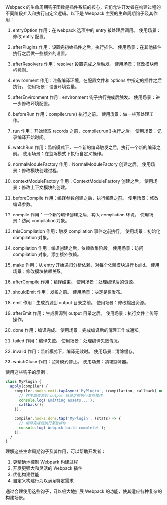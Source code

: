 Webpack 的生命周期钩子函数是插件系统的核心，它们允许开发者在构建过程的不同阶段介入和执行自定义逻辑。以下是 Webpack 主要的生命周期钩子及其作用：

1. entryOption
   作用：在 webpack 选项中的 entry 被处理后调用。
   使用场景：修改 entry 配置。

2. afterPlugins
   作用：设置完初始插件之后，执行插件。
   使用场景：在其他插件执行之后做一些额外的设置。

3. afterResolvers
   作用：resolver 设置完成之后触发。
   使用场景：修改模块解析规则。

4. environment
   作用：准备编译环境，在配置文件和 options 中指定的插件之后执行。
   使用场景：设置环境变量。

5. afterEnvironment
   作用：environment 钩子执行完成后触发。
   使用场景：进一步修改环境配置。

6. beforeRun
   作用：compiler.run() 执行之前。
   使用场景：做一些预处理工作。

7. run
   作用：开始读取 records 之前，compiler.run() 执行之后。
   使用场景：记录编译开始时间。

8. watchRun
   作用：监听模式下，一个新的编译触发之后，执行一个新的编译之前。
   使用场景：在监听模式下执行自定义操作。

9. normalModuleFactory
   作用：NormalModuleFactory 创建之后。
   使用场景：修改模块创建过程。

10. contextModuleFactory
    作用：ContextModuleFactory 创建之后。
    使用场景：修改上下文模块的创建。

11. beforeCompile
    作用：编译参数创建之后，执行编译之前。
    使用场景：修改编译参数。

12. compile
    作用：一个新的编译创建之后，钩入 compilation 环境。
    使用场景：访问 compilation 对象。

13. thisCompilation
    作用：触发 compilation 事件之前执行。
    使用场景：初始化 compilation 对象。

14. compilation
    作用：编译创建之后，依赖收集阶段。
    使用场景：访问 compilation 对象，添加额外依赖。

15. make
    作用：从 entry 开始递归分析依赖，对每个依赖模块进行 build。
    使用场景：修改模块依赖关系。

16. afterCompile
    作用：编译结束。
    使用场景：处理编译后的资源。

17. shouldEmit
    作用：发布之前。
    使用场景：决定是否发布。

18. emit
    作用：生成资源到 output 目录之前。
    使用场景：修改输出资源。

19. afterEmit
    作用：生成资源到 output 目录之后。
    使用场景：执行文件上传等操作。

20. done
    作用：编译完成。
    使用场景：完成编译后的清理工作或通知。

21. failed
    作用：编译失败。
    使用场景：处理编译失败情况。

22. invalid
    作用：监听模式下，编译无效时。
    使用场景：清除缓存。

23. watchClose
    作用：监听模式停止。
    使用场景：清理监听器。

使用这些钩子的示例：

```javascript
class MyPlugin {
  apply(compiler) {
    compiler.hooks.emit.tapAsync('MyPlugin', (compilation, callback) => {
      // 在生成资源到 output 目录之前执行某些操作
      console.log('Emitting assets...');
      callback();
    });

    compiler.hooks.done.tap('MyPlugin', (stats) => {
      // 编译完成后执行某些操作
      console.log('Webpack build complete!');
    });
  }
}
```

理解这些生命周期钩子及其作用，可以帮助开发者：

1. 更精确地控制 Webpack 构建过程
2. 开发更强大和灵活的 Webpack 插件
3. 优化构建性能
4. 自定义构建行为以满足特定需求

通过合理使用这些钩子，可以极大地扩展 Webpack 的功能，使其适应各种复杂的构建场景。
